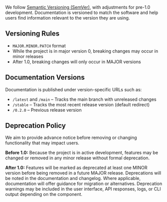 We follow [Semantic Versioning (SemVer)](https://semver.org/), with adjustments for pre-1.0 development.
Documentation is versioned to match the software and help users find information relevant to the version they are using.

## Versioning Rules

* `MAJOR.MINOR.PATCH` format
* While the project is in major version 0, breaking changes may occur in minor releases
* After 1.0, breaking changes will only occur in MAJOR versions

## Documentation Versions

Documentation is published under version-specific URLs such as:

* `/latest` and `/main` – Tracks the main branch with unreleased changes
* `/stable` – Tracks the most recent release version (default redirect)
* `/0.2.0` – Previous release version

## Deprecation Policy

We aim to provide advance notice before removing or changing functionality that may impact users.

**Before 1.0:** Because the project is in active development, features may be changed or removed in any minor release without formal deprecation.

**After 1.0:** Features will be marked as deprecated at least one MINOR version before being removed in a future MAJOR release.
Deprecations will be noted in the documentation and changelog.
Where applicable, documentation will offer guidance for migration or alternatives.
Deprecation warnings may be included in the user interface, API responses, logs, or CLI output depending on the component.
